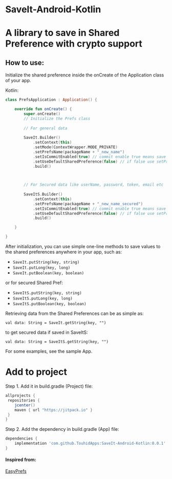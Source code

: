 # SaveIt-Android-Kotlin
A library to save in Shared Preference with crypto support
===

## How to use:

Initialize the shared preference inside the onCreate of the Application class of your app.


Kotlin:

```Kotlin
class PrefsApplication : Application() {

    override fun onCreate() {
        super.onCreate()
        // Initialize the Prefs class
              
        // For general data
         
        SaveIt.Builder()
            .setContext(this)
            .setMode(ContextWrapper.MODE_PRIVATE)
            .setPrefsName(packageName + "_new_name")
            .setIsCommitEnabled(true) // commit enable true means save instantly, false means save asynchronously
            .setUseDefaultSharedPreference(false) // if false use setPrefsName() method to set name
            .build()


        
        // For Secured data like userName, password, token, email etc
        
        SaveItS.Builder()
            .setContext(this)
            .setPrefsName(packageName + "_new_name_secured")
            .setIsCommitEnabled(true) // commit enable true means save instantly, false means save asynchronously
            .setUseDefaultSharedPreference(false) // if false use setPrefsName() method to set name
            .build()

    }

}
```


After initialization, you can use simple one-line methods to save values to the shared preferences anywhere in your app, such as:

- `SaveIt.putString(key, string)`
- `SaveIt.putLong(key, long)`
- `SaveIt.putBoolean(key, boolean)` 

or for secured Shared Pref:

- `SaveItS.putString(key, string)`
- `SaveItS.putLong(key, long)`
- `SaveItS.putBoolean(key, boolean)` 

Retrieving data from the Shared Preferences can be as simple as:

	val data: String = SaveIt.getString(key, "")

to get secured data if saved in SaveItS:

	val data: String = SaveItS.getString(key, "")


For some examples, see the sample App.



# Add to project

Step 1. Add it in build.gradle (Project) file:

```Groovy
allprojects {
 repositories {
    jcenter()
    maven { url "https://jitpack.io" }
 }
}
```

Step 2. Add the dependency in build.gradle (App) file:

```Groovy
dependencies {
    implementation 'com.github.TouhidApps:SaveIt-Android-Kotlin:0.0.1'
}
```



#### Inspired from:
[EasyPrefs](https://github.com/Pixplicity/EasyPrefs)
